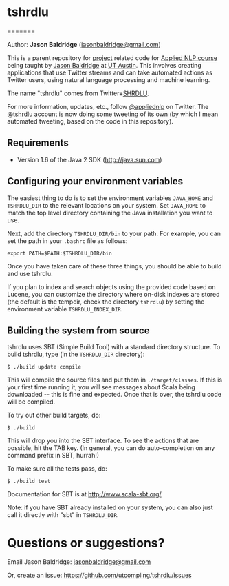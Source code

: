 # tshrdlu
=======

Author: **Jason Baldridge** (jasonbaldridge@gmail.com)

This is a parent repository for [project](https://github.com/utcompling/applied-nlp/wiki/Course-Project) related code for [Applied NLP course](https://github.com/utcompling/applied-nlp/wiki) being taught by [Jason Baldridge](http://www.jasonbaldridge.com) at [UT Austin](http://www.utexas.edu). This involves creating applications that use Twitter streams and can take automated actions as Twitter users, using natural language processing and machine learning.

The name "tshrdlu" comes from Twitter+[SHRDLU](http://en.wikipedia.org/wiki/SHRDLU).

For more information, updates, etc., follow [@appliednlp](https://twitter.com/appliednlp) on Twitter. The [@tshrdlu](https://twitter.com/tshrdlu) account is now doing some tweeting of its own (by which I mean automated tweeting, based on the code in this repository).

## Requirements

* Version 1.6 of the Java 2 SDK (http://java.sun.com)

## Configuring your environment variables

The easiest thing to do is to set the environment variables `JAVA_HOME`
and `TSHRDLU_DIR` to the relevant locations on your system. Set `JAVA_HOME`
to match the top level directory containing the Java installation you
want to use.

Next, add the directory `TSHRDLU_DIR/bin` to your path. For example, you
can set the path in your `.bashrc` file as follows:

	export PATH=$PATH:$TSHRDLU_DIR/bin

Once you have taken care of these three things, you should be able to
build and use tshrdlu.

If you plan to index and search objects using the provided code based
on Lucene, you can customize the directory where on-disk indexes are
stored (the default is the tempdir, check the directory `tshrdlu`) by
setting the environment variable `TSHRDLU_INDEX_DIR`.


## Building the system from source

tshrdlu uses SBT (Simple Build Tool) with a standard directory
structure.  To build tshrdlu, type (in the `TSHRDLU_DIR` directory):

	$ ./build update compile

This will compile the source files and put them in
`./target/classes`. If this is your first time running it, you will see
messages about Scala being downloaded -- this is fine and
expected. Once that is over, the tshrdlu code will be compiled.

To try out other build targets, do:

	$ ./build

This will drop you into the SBT interface. To see the actions that are
possible, hit the TAB key. (In general, you can do auto-completion on
any command prefix in SBT, hurrah!)

To make sure all the tests pass, do:

	$ ./build test

Documentation for SBT is at <http://www.scala-sbt.org/>

Note: if you have SBT already installed on your system, you can
also just call it directly with "sbt" in `TSHRDLU_DIR`.


# Questions or suggestions?

Email Jason Baldridge: <jasonbaldridge@gmail.com>

Or, create an issue: <https://github.com/utcompling/tshrdlu/issues>
